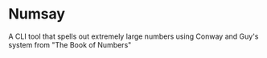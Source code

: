 # Numsay
A CLI tool that spells out extremely large numbers using Conway and Guy's system from "The Book of Numbers"
